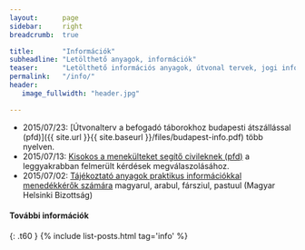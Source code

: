 ```yaml
---
layout:      page
sidebar:     right
breadcrumb:  true

title:       "Információk"
subheadline: "Letölthető anyagok, információk"
teaser:      "Letölthető információs anyagok, útvonal tervek, jogi információk, képek és a mit rólunk írtak"
permalink:   "/info/"
header:
   image_fullwidth: "header.jpg"

---
```


- 2015/07/23: [Útvonalterv a befogadó táborokhoz budapesti átszállással (pfd)]({{ site.url }}{{ site.baseurl }}/files/budapest-info.pdf) több nyelven.
- 2015/07/13: [Kisokos a menekülteket segítő civileknek (pfd)](http://helsinki.hu/wp-content/uploads/info-segitoknek_FINAL_2.pdf) a leggyakrabban felmerült kérdések megválaszolásához.
- 2015/07/02: [Tájékoztató anyagok praktikus információkkal menedékkérők számára](http://helsinki.hu/uj-informacios-anyag-menekulteknek) magyarul, arabul, fársziul, pastuul (Magyar Helsinki Bizottság)

#### További információk
{: .t60 }
{% include list-posts.html tag='info' %}
